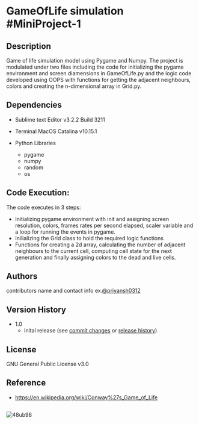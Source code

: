 # GameOfLife simulation #MiniProject-1
## Description

Game of life simulation model using Pygame and Numpy. The project is modulated under two files including the code for initializing the pygame environment and screen diamensions in GameOfLife.py and the logic code developed using OOPS with functions for getting the adjacent neighbours, colors and creating the n-dimensional array in Grid.py.

## Dependencies
* Sublime text Editor v3.2.2 Build 3211

* Terminal MacOS Catalina v10.15.1

* Python Libraries 
  - pygame
  - numpy
  - random
  - os
  

## Code Execution:
The code executes in 3 steps:
* Initializing pygame environment with init and assigning screen resolution, colors, frames rates per second elapsed, scaler variable and a loop for running the events in pygame.
* Inilializing the Grid class to hold the required logic functions
* Functions for creating a 2d array, calculating the number of adjacent neighbours to the current cell, computing cell state for the next generation and finally assigning colors to the dead and live cells.

## Authors
contributors name and contact info ex.[@priyansh0312](https://github.com/priyansh0312)

## Version History 
* 1.0
  * inital release (see [commit changes]() or [release history]())

## License
GNU General Public License v3.0

## Reference
* https://en.wikipedia.org/wiki/Conway%27s_Game_of_Life  
## 


![48ub98](https://user-images.githubusercontent.com/51047779/87949078-31bb1880-cac3-11ea-8995-1fa016f80d71.gif)
